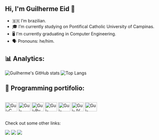 ## Hi, I'm Guilherme Eid 👋

- 🇧🇷 I’m brazilian.
- 🎓 I’m currently studying on Pontifical Catholic University of Campinas.
- 🖥️ I'm currently graduating in Computer Engineering.
- 🗣️ Pronouns: he/him.

## 📊 Analytics:
  ![Guilherme's GitHub stats](https://github-readme-stats.vercel.app/api?username=guilhermeeid&show_icons=true&count_private=true&theme=dark&hide_border=true)
  ![Top Langs](https://github-readme-stats.vercel.app/api/top-langs/?username=guilhermeeid&layout=compact&theme=dark&hide_border=true)
  
<!--
ST "CV"
-->
## 💽 Programming portifolio:
<div style="display: inline_block"><br>
  <img align="center" alt="Gui-C" height="30" width="40" src="https://cdn.jsdelivr.net/gh/devicons/devicon@latest/icons/c/c-original.svg">
  <img align="center" alt="Gui-C++" height="30" width="40" src="https://cdn.jsdelivr.net/gh/devicons/devicon@latest/icons/cplusplus/cplusplus-original.svg">
  <img align="center" alt="Gui-Py" height="30" width="40" src="https://cdn.jsdelivr.net/gh/devicons/devicon@latest/icons/python/python-original.svg">
  <img align="center" alt="Gui-HTML" height="30" width="40" src="https://cdn.jsdelivr.net/gh/devicons/devicon@latest/icons/html5/html5-original.svg">
  <img align="center" alt="Gui-CSS" height="30" width="40" src="https://cdn.jsdelivr.net/gh/devicons/devicon@latest/icons/css3/css3-original.svg">
  <img align="center" alt="Gui-JV" height="30" width="40" src="https://cdn.jsdelivr.net/gh/devicons/devicon@latest/icons/javascript/javascript-original.svg">
  <img align="center" alt="Gui-Assembly" height="30" width="40" src="https://cdn.jsdelivr.net/gh/devicons/devicon@latest/icons/wasm/wasm-original.svg">
</div>

##
Check out some other links:
<div> 
  <a href="http://lattes.cnpq.br/3573746900379250" target="_blank"><img src="https://img.shields.io/badge/Academia-fff?style=for-the-badge&logo=academia&logoColor=black"></a>
  <a href="www.linkedin.com/in/guilherme-eid-godoy-456344313" target="_blank"><img src="https://img.shields.io/badge/-LinkedIn-%230077B5?style=for-the-badge&logo=linkedin&logoColor=white" target="_blank"></a>
  <a href = "mailto:guilherme.eg@puccampinas.edu.br"><img src="https://img.shields.io/badge/-Gmail-%23333?style=for-the-badge&logo=gmail&logoColor=white" target="_blank"></a>
</div>

##

